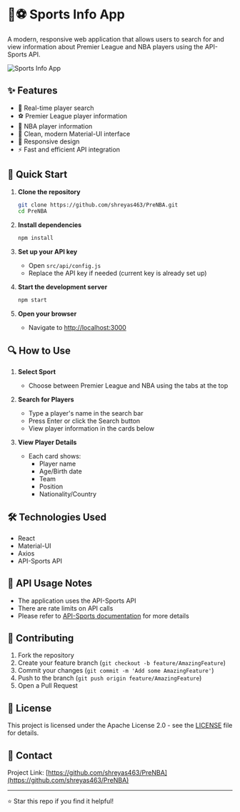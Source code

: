 # 🏀⚽ Sports Info App

A modern, responsive web application that allows users to search for and view information about Premier League and NBA players using the API-Sports API.

![Sports Info App](https://github.com/shreyas463/PreNBA/raw/main/preview.png)

## ✨ Features

- 🔄 Real-time player search
- ⚽ Premier League player information
- 🏀 NBA player information
- 🎨 Clean, modern Material-UI interface
- 📱 Responsive design
- ⚡ Fast and efficient API integration

## 🚀 Quick Start

1. **Clone the repository**
   ```bash
   git clone https://github.com/shreyas463/PreNBA.git
   cd PreNBA
   ```

2. **Install dependencies**
   ```bash
   npm install
   ```

3. **Set up your API key**
   - Open `src/api/config.js`
   - Replace the API key if needed (current key is already set up)

4. **Start the development server**
   ```bash
   npm start
   ```

5. **Open your browser**
   - Navigate to [http://localhost:3000](http://localhost:3000)

## 🔍 How to Use

1. **Select Sport**
   - Choose between Premier League and NBA using the tabs at the top

2. **Search for Players**
   - Type a player's name in the search bar
   - Press Enter or click the Search button
   - View player information in the cards below

3. **View Player Details**
   - Each card shows:
     - Player name
     - Age/Birth date
     - Team
     - Position
     - Nationality/Country

## 🛠️ Technologies Used

- React
- Material-UI
- Axios
- API-Sports API

## 📝 API Usage Notes

- The application uses the API-Sports API
- There are rate limits on API calls
- Please refer to [API-Sports documentation](https://api-sports.io/documentation) for more details

## 🤝 Contributing

1. Fork the repository
2. Create your feature branch (`git checkout -b feature/AmazingFeature`)
3. Commit your changes (`git commit -m 'Add some AmazingFeature'`)
4. Push to the branch (`git push origin feature/AmazingFeature`)
5. Open a Pull Request

## 📄 License

This project is licensed under the Apache License 2.0 - see the [LICENSE](LICENSE) file for details.

## 👥 Contact

Project Link: [https://github.com/shreyas463/PreNBA](https://github.com/shreyas463/PreNBA)

---

⭐ Star this repo if you find it helpful!
